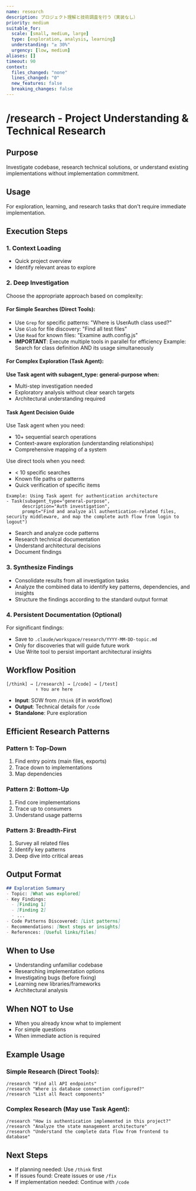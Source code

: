 ```yaml
---
name: research
description: プロジェクト理解と技術調査を行う（実装なし）
priority: medium
suitable_for:
  scale: [small, medium, large]
  type: [exploration, analysis, learning]
  understanding: "≥ 30%"
  urgency: [low, medium]
aliases: []
timeout: 90
context:
  files_changed: "none"
  lines_changed: "0"
  new_features: false
  breaking_changes: false
---
```


# /research - Project Understanding & Technical Research

## Purpose
Investigate codebase, research technical solutions, or understand existing implementations without implementation commitment.

## Usage
For exploration, learning, and research tasks that don't require immediate implementation.

## Execution Steps

### 1. Context Loading
- Quick project overview
- Identify relevant areas to explore

### 2. Deep Investigation
Choose the appropriate approach based on complexity:

#### For Simple Searches (Direct Tools):
- Use `Grep` for specific patterns: "Where is UserAuth class used?"
- Use `Glob` for file discovery: "Find all test files"
- Use `Read` for known files: "Examine auth.config.js"
- **IMPORTANT**: Execute multiple tools in parallel for efficiency
  Example: Search for class definition AND its usage simultaneously

#### For Complex Exploration (Task Agent):
**Use Task agent with subagent_type: general-purpose when:**
- Multi-step investigation needed
- Exploratory analysis without clear search targets
- Architectural understanding required

#### Task Agent Decision Guide
Use Task agent when you need:
- 10+ sequential search operations
- Context-aware exploration (understanding relationships)
- Comprehensive mapping of a system

Use direct tools when you need:
- < 10 specific searches
- Known file paths or patterns
- Quick verification of specific items

```
Example: Using Task agent for authentication architecture
- Task(subagent_type="general-purpose", 
      description="Auth investigation",
      prompt="Find and analyze all authentication-related files, security middleware, and map the complete auth flow from login to logout")
```

- Search and analyze code patterns
- Research technical documentation
- Understand architectural decisions
- Document findings

### 3. Synthesize Findings
- Consolidate results from all investigation tasks
- Analyze the combined data to identify key patterns, dependencies, and insights
- Structure the findings according to the standard output format

### 4. Persistent Documentation (Optional)
For significant findings:
- Save to `.claude/workspace/research/YYYY-MM-DD-topic.md`
- Only for discoveries that will guide future work
- Use Write tool to persist important architectural insights


## Workflow Position
```
[/think] → [/research] → [/code] → [/test]
           ↑ You are here
```
- **Input**: SOW from `/think` (if in workflow)
- **Output**: Technical details for `/code`
- **Standalone**: Pure exploration

## Efficient Research Patterns

### Pattern 1: Top-Down
1. Find entry points (main files, exports)
2. Trace down to implementations
3. Map dependencies

### Pattern 2: Bottom-Up
1. Find core implementations
2. Trace up to consumers
3. Understand usage patterns

### Pattern 3: Breadth-First
1. Survey all related files
2. Identify key patterns
3. Deep dive into critical areas

## Output Format
```markdown
## Exploration Summary
- Topic: [What was explored]
- Key Findings:
  - [Finding 1]
  - [Finding 2]
  - ...
- Code Patterns Discovered: [List patterns]
- Recommendations: [Next steps or insights]
- References: [Useful links/files]
```

## When to Use
- Understanding unfamiliar codebase
- Researching implementation options
- Investigating bugs (before fixing)
- Learning new libraries/frameworks
- Architectural analysis

## When NOT to Use
- When you already know what to implement
- For simple questions
- When immediate action is required


## Example Usage

### Simple Research (Direct Tools):
```
/research "Find all API endpoints"
/research "Where is database connection configured?"
/research "List all React components"
```

### Complex Research (May use Task Agent):
```
/research "How is authentication implemented in this project?"
/research "Analyze the state management architecture"
/research "Understand the complete data flow from frontend to database"
```

## Next Steps
- If planning needed: Use `/think` first
- If issues found: Create issues or use `/fix`
- If implementation needed: Continue with `/code`